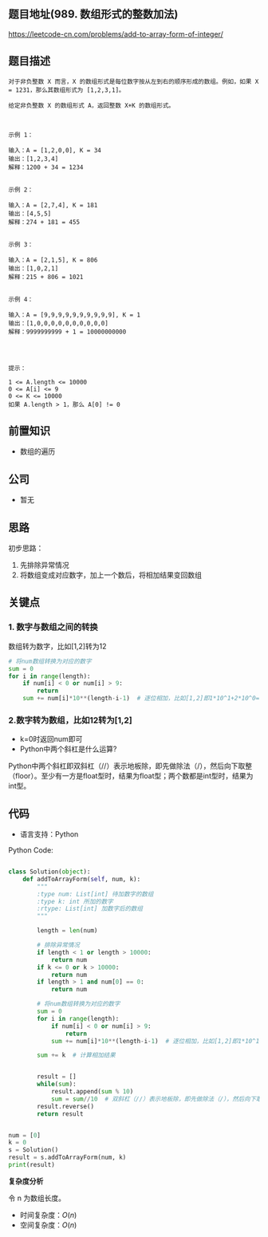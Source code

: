 <!--
 * @Author: your name
 * @Date: 2021-05-11 00:24:42
 * @LastEditTime: 2021-05-11 00:50:22
 * @LastEditors: Please set LastEditors
 * @Description: In User Settings Edit
 * @FilePath: \leetcode\989.数组形式的整数加法.md
-->

## 题目地址(989. 数组形式的整数加法)

https://leetcode-cn.com/problems/add-to-array-form-of-integer/

## 题目描述

```
对于非负整数 X 而言，X 的数组形式是每位数字按从左到右的顺序形成的数组。例如，如果 X = 1231，那么其数组形式为 [1,2,3,1]。

给定非负整数 X 的数组形式 A，返回整数 X+K 的数组形式。

 

示例 1：

输入：A = [1,2,0,0], K = 34
输出：[1,2,3,4]
解释：1200 + 34 = 1234


示例 2：

输入：A = [2,7,4], K = 181
输出：[4,5,5]
解释：274 + 181 = 455


示例 3：

输入：A = [2,1,5], K = 806
输出：[1,0,2,1]
解释：215 + 806 = 1021


示例 4：

输入：A = [9,9,9,9,9,9,9,9,9,9], K = 1
输出：[1,0,0,0,0,0,0,0,0,0,0]
解释：9999999999 + 1 = 10000000000


 

提示：

1 <= A.length <= 10000
0 <= A[i] <= 9
0 <= K <= 10000
如果 A.length > 1，那么 A[0] != 0
```

## 前置知识

- 数组的遍历

## 公司

- 暂无

## 思路

初步思路：
1. 先排除异常情况
2. 将数组变成对应数字，加上一个数后，将相加结果变回数组

## 关键点

### 1. 数字与数组之间的转换
数组转为数字，比如[1,2]转为12
```python
# 将num数组转换为对应的数字
sum = 0
for i in range(length):
    if num[i] < 0 or num[i] > 9:
        return
    sum += num[i]*10**(length-i-1)  # 逐位相加，比如[1,2]即1*10^1+2*10^0=12
```
### 2.数字转为数组，比如12转为[1,2]


- k=0时返回num即可
- Python中两个斜杠是什么运算?

Python中两个斜杠即双斜杠（//）表示地板除，即先做除法（/），然后向下取整（floor）。至少有一方是float型时，结果为float型；两个数都是int型时，结果为int型。

## 代码

- 语言支持：Python

Python Code:

```python

class Solution(object):
    def addToArrayForm(self, num, k):
        """
        :type num: List[int] 待加数字的数组
        :type k: int 所加的数字
        :rtype: List[int] 加数字后的数组
        """

        length = len(num)

        # 排除异常情况
        if length < 1 or length > 10000:
            return num
        if k <= 0 or k > 10000:
            return num
        if length > 1 and num[0] == 0:
            return num

        # 将num数组转换为对应的数字
        sum = 0
        for i in range(length):
            if num[i] < 0 or num[i] > 9:
                return
            sum += num[i]*10**(length-i-1)  # 逐位相加，比如[1,2]即1*10^1+2*10^0=12

        sum += k  # 计算相加结果


        result = []
        while(sum):
            result.append(sum % 10)
            sum = sum//10  # 双斜杠（//）表示地板除，即先做除法（/），然后向下取整（floor）
        result.reverse()
        return result


num = [0]
k = 0
s = Solution()
result = s.addToArrayForm(num, k)
print(result)

```


**复杂度分析**

令 n 为数组长度。

- 时间复杂度：$O(n)$
- 空间复杂度：$O(n)$

